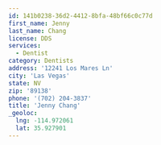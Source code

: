 ```yaml
---
id: 141b0238-36d2-4412-8bfa-48bf66c0c77d
first_name: Jenny
last_name: Chang
license: DDS
services:
  - Dentist
category: Dentists
address: '12241 Los Mares Ln'
city: 'Las Vegas'
state: NV
zip: '89138'
phone: '(702) 204-3837'
title: 'Jenny Chang'
_geoloc:
  lng: -114.972061
  lat: 35.927901
---
```

